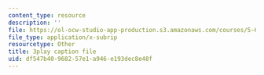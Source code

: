 ```yaml
---
content_type: resource
description: ''
file: https://ol-ocw-studio-app-production.s3.amazonaws.com/courses/5-60-thermodynamics-kinetics-spring-2008/df547b40968257e1a946e193dec8e48f_kLqduWF6GXE.vtt
file_type: application/x-subrip
resourcetype: Other
title: 3play caption file
uid: df547b40-9682-57e1-a946-e193dec8e48f
---
```

